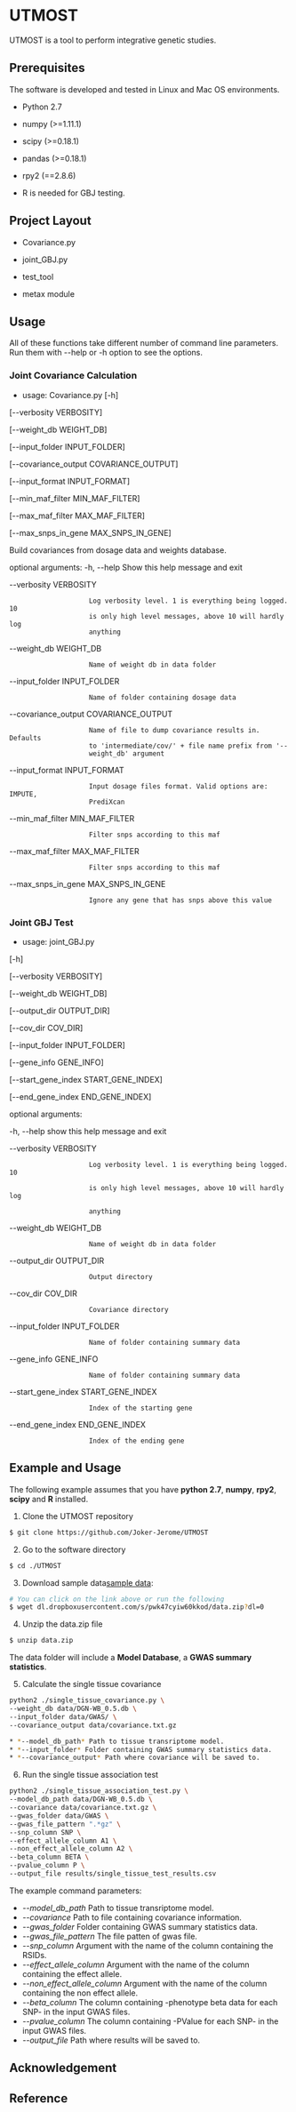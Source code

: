 # UTMOST

UTMOST is a tool to perform integrative genetic studies. 

## Prerequisites

The software is developed and tested in Linux and Mac OS environments. 

* Python 2.7 

* numpy (>=1.11.1)

* scipy (>=0.18.1)

* pandas (>=0.18.1)

* rpy2 (==2.8.6)

* R is needed for GBJ testing.

## Project Layout

* Covariance.py

* joint_GBJ.py

* test_tool

* metax module


## Usage

All of these functions take different number of command line parameters. Run them with --help or -h option to see the options.

### Joint Covariance Calculation

* usage: Covariance.py [-h] 

[--verbosity VERBOSITY]
                              
[--weight_db WEIGHT_DB]

[--input_folder INPUT_FOLDER]

[--covariance_output COVARIANCE_OUTPUT]

[--input_format INPUT_FORMAT]

[--min_maf_filter MIN_MAF_FILTER]

[--max_maf_filter MAX_MAF_FILTER]

[--max_snps_in_gene MAX_SNPS_IN_GENE]

Build covariances from dosage data and weights database.

optional arguments:
  -h, --help            Show this help message and exit
  
  --verbosity VERBOSITY
  
                        Log verbosity level. 1 is everything being logged. 10
                        is only high level messages, above 10 will hardly log
                        anything
  --weight_db WEIGHT_DB
  
                        Name of weight db in data folder
                        
  --input_folder INPUT_FOLDER
  
                        Name of folder containing dosage data
                        
  --covariance_output COVARIANCE_OUTPUT
  
                        Name of file to dump covariance results in. Defaults
                        to 'intermediate/cov/' + file name prefix from '--
                        weight_db' argument
                        
  --input_format INPUT_FORMAT
  
                        Input dosage files format. Valid options are: IMPUTE,
                        PrediXcan
                        
  --min_maf_filter MIN_MAF_FILTER
  
                        Filter snps according to this maf
                        
  --max_maf_filter MAX_MAF_FILTER
  
                        Filter snps according to this maf
                        
  --max_snps_in_gene MAX_SNPS_IN_GENE
  
                        Ignore any gene that has snps above this value
### Joint GBJ Test

* usage: joint_GBJ.py 

[-h] 

[--verbosity VERBOSITY] 

[--weight_db WEIGHT_DB]

[--output_dir OUTPUT_DIR] 

[--cov_dir COV_DIR]

[--input_folder INPUT_FOLDER] 

[--gene_info GENE_INFO]        

[--start_gene_index START_GENE_INDEX]

[--end_gene_index END_GENE_INDEX]


optional arguments:

  -h, --help            show this help message and exit
  
  --verbosity VERBOSITY
  
                        Log verbosity level. 1 is everything being logged. 10
                        
                        is only high level messages, above 10 will hardly log
                        
                        anything
                        
  --weight_db WEIGHT_DB
  
                        Name of weight db in data folder
                        
  --output_dir OUTPUT_DIR
  
                        Output directory
                        
  --cov_dir COV_DIR     
  
                        Covariance directory
  
  --input_folder INPUT_FOLDER
  
                        Name of folder containing summary data
                        
  --gene_info GENE_INFO
  
                        Name of folder containing summary data
                        
  --start_gene_index START_GENE_INDEX
  
                        Index of the starting gene
                        
  --end_gene_index END_GENE_INDEX
  
                        Index of the ending gene
                        
## Example and Usage
The following example assumes that you have **python 2.7**, **numpy**, **rpy2**, **scipy** and **R** installed.

1. Clone the UTMOST repository 
```bash
$ git clone https://github.com/Joker-Jerome/UTMOST
```

2. Go to the software directory
```bash
$ cd ./UTMOST
```

3. Download sample data[sample data](dl.dropboxusercontent.com/s/pwk47cyiw60kkod/data.zip?dl=0):
```bash
# You can click on the link above or run the following
$ wget dl.dropboxusercontent.com/s/pwk47cyiw60kkod/data.zip?dl=0
```

4. Unzip the data.zip file
```bash
$ unzip data.zip
```
The data folder will include a **Model Database**, a **GWAS summary statistics**.

5. Calculate the single tissue covariance
```bash
python2 ./single_tissue_covariance.py \
--weight_db data/DGN-WB_0.5.db \
--input_folder data/GWAS/ \
--covariance_output data/covariance.txt.gz

* *--model_db_path* Path to tissue transriptome model.
* *--input_folder* Folder containing GWAS summary statistics data.
* *--covariance_output* Path where covariance will be saved to.


```
6. Run the single tissue association test
```bash
python2 ./single_tissue_association_test.py \
--model_db_path data/DGN-WB_0.5.db \
--covariance data/covariance.txt.gz \
--gwas_folder data/GWAS \
--gwas_file_pattern ".*gz" \
--snp_column SNP \
--effect_allele_column A1 \
--non_effect_allele_column A2 \
--beta_column BETA \
--pvalue_column P \
--output_file results/single_tissue_test_results.csv
```
The example command parameters:

* *--model_db_path* Path to tissue transriptome model.
* *--covariance* Path to file containing covariance information.
* *--gwas_folder* Folder containing GWAS summary statistics data.
* *--gwas_file_pattern* The file patten of gwas file.
* *--snp_column* Argument with the name of the column containing the RSIDs.
* *--effect_allele_column* Argument with the name of the column containing the effect allele.
* *--non_effect_allele_column* Argument with the name of the column containing the non effect allele.
* *--beta_column* The column containing -phenotype beta data for each SNP- in the input GWAS files.
* *--pvalue_column* The column containing -PValue for each SNP- in the input GWAS files.
* *--output_file* Path where results will be saved to.
  
## Acknowledgement

## Reference
